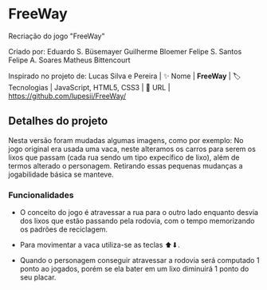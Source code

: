 # FreeWay

Recriação do jogo "FreeWay"

Criado por: Eduardo S. Büsemayer
            Guilherme Bloemer
            Felipe S. Santos
            Felipe A. Soares
            Matheus Bittencourt

Inspirado no projeto de: Lucas Silva e Pereira
| :sparkles: Nome        | **FreeWay**
| :label: Tecnologias | JavaScript, HTML5, CSS3
| :rocket: URL | https://github.com/lupesii/FreeWay/

## Detalhes do projeto

Nesta versão foram mudadas algumas imagens, como por exemplo: No jogo original era usada uma vaca, neste alteramos os carros para serem os lixos que passam (cada rua sendo um tipo expecífico de lixo), além de termos alterado o personagem. Retirando essas pequenas mudanças a jogabilidade básica se manteve.

### Funcionalidades

* O conceito do jogo é atravessar a rua para o outro lado enquanto desvia dos lixos que estão passando pela rodovia, com o tempo memorizando os padrões de reciclagem.

* Para movimentar a vaca utiliza-se as teclas ⬆⬇.

* Quando o personagem conseguir atravessar a rodovia será computado 1 ponto ao jogados, porém se ela bater em um lixo diminuirá 1 ponto do seu placar.
